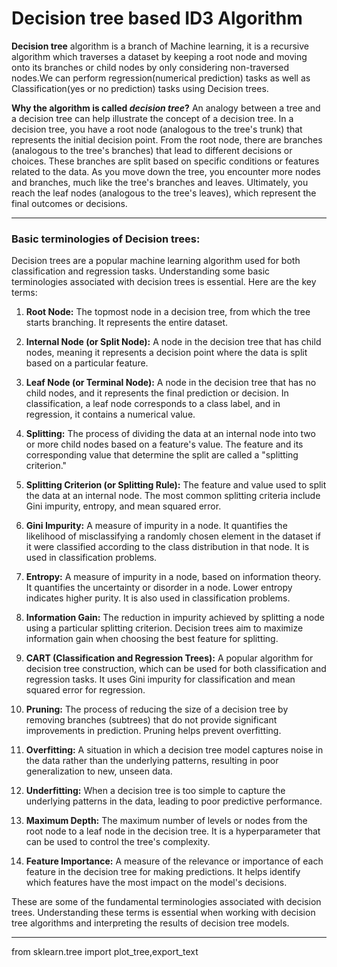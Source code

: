 # Decision tree based ID3 Algorithm
**Decision tree** algorithm is a branch of Machine learning, it is a recursive algorithm which traverses a dataset by keeping a root node and moving onto its branches or child nodes by only considering non-traversed nodes.We can perform regression(numerical prediction) tasks as well as Classification(yes or no prediction) tasks using Decision trees. 

**Why the algorithm is called *decision tree*?**
An analogy between a tree and a decision tree can help illustrate the concept of a decision tree. In a decision tree, you have a root node (analogous to the tree's trunk) that represents the initial decision point. From the root node, there are branches (analogous to the tree's branches) that lead to different decisions or choices. These branches are split based on specific conditions or features related to the data. As you move down the tree, you encounter more nodes and branches, much like the tree's branches and leaves. Ultimately, you reach the leaf nodes (analogous to the tree's leaves), which represent the final outcomes or decisions.
________________________________________________________________________________________________________
### Basic terminologies of Decision trees: 
Decision trees are a popular machine learning algorithm used for both classification and regression tasks. Understanding some basic terminologies associated with decision trees is essential. Here are the key terms:

1. **Root Node:** The topmost node in a decision tree, from which the tree starts branching. It represents the entire dataset.

2. **Internal Node (or Split Node):** A node in the decision tree that has child nodes, meaning it represents a decision point where the data is split based on a particular feature.

3. **Leaf Node (or Terminal Node):** A node in the decision tree that has no child nodes, and it represents the final prediction or decision. In classification, a leaf node corresponds to a class label, and in regression, it contains a numerical value.

4. **Splitting:** The process of dividing the data at an internal node into two or more child nodes based on a feature's value. The feature and its corresponding value that determine the split are called a "splitting criterion."

5. **Splitting Criterion (or Splitting Rule):** The feature and value used to split the data at an internal node. The most common splitting criteria include Gini impurity, entropy, and mean squared error.

6. **Gini Impurity:** A measure of impurity in a node. It quantifies the likelihood of misclassifying a randomly chosen element in the dataset if it were classified according to the class distribution in that node. It is used in classification problems.

7. **Entropy:** A measure of impurity in a node, based on information theory. It quantifies the uncertainty or disorder in a node. Lower entropy indicates higher purity. It is also used in classification problems.

8. **Information Gain:** The reduction in impurity achieved by splitting a node using a particular splitting criterion. Decision trees aim to maximize information gain when choosing the best feature for splitting.

9. **CART (Classification and Regression Trees):** A popular algorithm for decision tree construction, which can be used for both classification and regression tasks. It uses Gini impurity for classification and mean squared error for regression.

10. **Pruning:** The process of reducing the size of a decision tree by removing branches (subtrees) that do not provide significant improvements in prediction. Pruning helps prevent overfitting.

11. **Overfitting:** A situation in which a decision tree model captures noise in the data rather than the underlying patterns, resulting in poor generalization to new, unseen data.

12. **Underfitting:** When a decision tree is too simple to capture the underlying patterns in the data, leading to poor predictive performance.

13. **Maximum Depth:** The maximum number of levels or nodes from the root node to a leaf node in the decision tree. It is a hyperparameter that can be used to control the tree's complexity.

14. **Feature Importance:** A measure of the relevance or importance of each feature in the decision tree for making predictions. It helps identify which features have the most impact on the model's decisions.

These are some of the fundamental terminologies associated with decision trees. Understanding these terms is essential when working with decision tree algorithms and interpreting the results of decision tree models.














----------------------------------------------------------------------------------------------
from sklearn.tree import plot_tree,export_text
